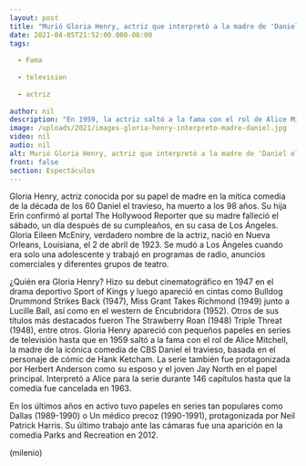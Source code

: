 ```yaml
---
layout: post
title: "Murió Gloria Henry, actriz que interpretó a la madre de 'Daniel el travieso', a los 98 años"
date: 2021-04-05T21:52:00.000-06:00
tags:
  
  - Fama
  
  - television
  
  - actriz
  
author: nil
description: "En 1959, la actriz saltó a la fama con el rol de Alice Mitchell, la madre de la icónica comedia Daniel el travieso. "
image: /uploads/2021/images-gloria-henry-interpreto-madre-daniel.jpg
video: nil
audio: nil
alt: Murió Gloria Henry, actriz que interpretó a la madre de 'Daniel el travieso', a los 98 años
front: false
section: Espectáculos
---
```


Gloria Henry, actriz conocida por su papel de madre en la mítica comedia de la década de los 60 Daniel el travieso, ha muerto a los 98 años. Su hija Erin confirmó al portal The Hollywood Reporter que su madre falleció el sábado, un día después de su cumpleaños, en su casa de Los Ángeles. Gloria Eileen McEniry, verdadero nombre de la actriz, nació en Nueva Orleans, Louisiana, el 2 de abril de 1923. Se mudó a Los Ángeles cuando era solo una adolescente y trabajó en programas de radio, anuncios comerciales y diferentes grupos de teatro. 

¿Quién era Gloria Henry? Hizo su debut cinematográfico en 1947 en el drama deportivo Sport of Kings y luego apareció en cintas como Bulldog Drummond Strikes Back (1947), Miss Grant Takes Richmond (1949) junto a Lucille Ball, así como en el western de Encubridora (1952). Otros de sus títulos más destacados fueron The Strawberry Roan (1948) Triple Threat (1948), entre otros. Gloria Henry apareció con pequeños papeles en series de televisión hasta que en 1959 saltó a la fama con el rol de Alice Mitchell, la madre de la icónica comedia de CBS Daniel el travieso, basada en el personaje de cómic de Hank Ketcham. La serie también fue protagonizada por Herbert Anderson como su esposo y el joven Jay North en el papel principal. Interpretó a Alice para la serie durante 146 capítulos hasta que la comedia fue cancelada en 1963.

En los últimos años en activo tuvo papeles en series tan populares como Dallas (1989-1990) o Un médico precoz (1990-1991), protagonizada por Neil Patrick Harris. Su último trabajo ante las cámaras fue una aparición en la comedia Parks and Recreation en 2012. 

(milenio)